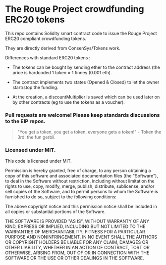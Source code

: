 #  The Rouge Project crowdfunding ERC20 tokens 

This repo contains Solidity smart contract code to issue the Rouge Project ERC20 compliant crowdfunding tokens.

They are directly derived from ConsenSys/Tokens work. 

Differences with standard ERC20 tokens :

   - The tokens can be bought by sending ether to the contract address
     (the price is hardcoded 1 token = 1 finney (0.001 eth).

   - The contract implements two states (Opened & Closed) to let the owner start/stop the funding.

   - At the creation, a discountMultiplier is saved which can be used later on 
     by other contracts (eg to use the tokens as a voucher).


### Pull requests are welcome! Please keep standards discussions to the EIP repos.

> "You get a token, you get a token, everyone gets a token!" - Token the 3rd: the fun gerbil.  

### Licensed under MIT.  

This code is licensed under MIT.

Permission is hereby granted, free of charge, to any person obtaining a copy of this software and associated documentation files (the "Software"), to deal in the Software without restriction, including without limitation the rights to use, copy, modify, merge, publish, distribute, sublicense, and/or sell copies of the Software, and to permit persons to whom the Software is furnished to do so, subject to the following conditions:

The above copyright notice and this permission notice shall be included in all copies or substantial portions of the Software.

THE SOFTWARE IS PROVIDED "AS IS", WITHOUT WARRANTY OF ANY KIND, EXPRESS OR IMPLIED, INCLUDING BUT NOT LIMITED TO THE WARRANTIES OF MERCHANTABILITY, FITNESS FOR A PARTICULAR PURPOSE AND NONINFRINGEMENT. IN NO EVENT SHALL THE AUTHORS OR COPYRIGHT HOLDERS BE LIABLE FOR ANY CLAIM, DAMAGES OR OTHER LIABILITY, WHETHER IN AN ACTION OF CONTRACT, TORT OR OTHERWISE, ARISING FROM, OUT OF OR IN CONNECTION WITH THE SOFTWARE OR THE USE OR OTHER DEALINGS IN THE SOFTWARE.
